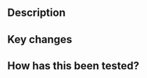 <!--
Provide a general summary of your changes in the title above
-->

## Description

<!--
Describe your changes in detail
-->

## Key changes

<!--
List important changes

- [x] change 1
- [x] change 2
- [x] change 3
-->

## How has this been tested?

<!--
Describe the tests that you ran to verify your changes.
-->
